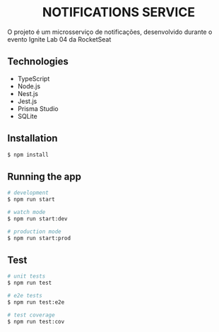 
<div align="center">
  
  # NOTIFICATIONS SERVICE
</div>

<p>
O projeto é um microsserviço de notificações, desenvolvido durante o evento Ignite Lab 04 da RocketSeat
</p>

## Technologies

- TypeScript
- Node.js
- Nest.js
- Jest.js
- Prisma Studio
- SQLite


## Installation

```bash
$ npm install
```

## Running the app

```bash
# development
$ npm run start

# watch mode
$ npm run start:dev

# production mode
$ npm run start:prod
```

## Test

```bash
# unit tests
$ npm run test

# e2e tests
$ npm run test:e2e

# test coverage
$ npm run test:cov
```


